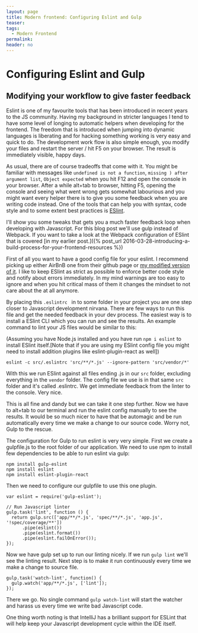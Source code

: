 ```yaml
---
layout: page
title: Modern frontend: Configuring Eslint and Gulp
teaser:
tags:
  - Modern Frontend
permalink:
header: no
---
```


# Configuring Eslint and Gulp

## Modifying your workflow to give faster feedback

Eslint is one of my favourite tools that has been introduced in recent years to the JS community. Having my background in stricter languages I tend to have some level of longing to automatic helpers when developing for the frontend. The freedom that is introduced when jumping into dynamic languages is liberating and for hacking something working is very easy and quick to do. The development work flow is also simple enough, you modify your files and restart the server / hit F5 on your browser. The result is immediately visible, happy days.

As usual, there are of course tradeoffs that come with it. You might be familiar with messages like ```undefined is not a function```, ```missing ) after argument list```, ```Object expected``` when you hit F12 and open the console in your browser. After a while alt+tab to browser, hitting F5, opening the console and seeing what went wrong gets somewhat labourious and you might want every helper there is to give you some feedback when you are writing code instead. One of the tools that can help you with syntax, code style and to some extent best practices is [ESlint](http://eslint.org/).

I'll show you some tweaks that gets you a much faster feedback loop when developing with Javascript. For this blog post we'll use gulp instead of Webpack. If you want to take a look at the Webpack configuration of ESlint that is covered [in my earlier post.]({% post_url 2016-03-28-introducing-a-build-process-for-your-frontend-resources %})

First of all you want to have a good config file for your eslint. I recommend picking up either AirBnB one from their github page or [my modified version of it](https://gist.github.com/Xantier/fa87bbd52d2e2bfd3750). I like to keep ESlint as strict as possible to enforce better code style and notify about errors immediately. In my mind warnings are too easy to ignore and when you hit critical mass of them it changes the mindset to not care about the at all anymore.

By placing this ```.eslintrc ``` in to some folder in your project you are one step closer to Javascript development nirvana. There are few ways to run this file and get the needed feedback in your dev process. The easiest way is to install a ESlint CLI which you can run and see the results. An example command to lint your JS files would be similar to this:

(Assuming you have Node.js installed and you have run ```npm i eslint``` to install ESlint itself.[Note that if you are using my ESlint config file you might need to install addition plugins like eslint-plugin-react as well])
```
eslint -c src/.eslintrc 'src/**/*.js' --ignore-pattern 'src/vendor/*'
```

With this we run ESlint against all files ending .js in our ```src``` folder, excluding everything in the ```vendor``` folder. The config file we use is in that same ```src``` folder and it's called .eslintrc. We get immediate feedback from the linter to the console. Very nice.

This is all fine and dandy but we can take it one step further. Now we have to alt+tab to our terminal and run the eslint config manually to see the results. It would be so much nicer to have that be automagic and be run automatically every time we make a change to our source code. Worry not, Gulp to the rescue.

The configuration for Gulp to run eslint is very very simple. First we create a gulpfile.js to the root folder of our application. We need to use npm to install few dependencies to be able to run eslint via gulp:

```
npm install gulp-eslint
npm install eslint
npm install eslint-plugin-react
```

Then we need to configure our gulpfile to use this one plugin.

```
var eslint = require('gulp-eslint');

// Run Javascript linter
gulp.task('lint', function () {
  return gulp.src(['app/**/*.js', 'spec/**/*.js', 'app.js', '!spec/coverage/**'])
      .pipe(eslint())
      .pipe(eslint.format())
      .pipe(eslint.failOnError());
});
```

Now we have gulp set up to run our linting nicely. If we run ```gulp lint``` we'll see the linting result. Next step is to make it run continuously every time we make a change to source file.

```
gulp.task('watch-lint', function() {
  gulp.watch('app/**/*.js', ['lint']);
});
```

There we go. No single command ```gulp watch-lint``` will start the watcher and harass us every time we write bad Javascript code.

One thing worth noting is that IntelliJ has a brilliant support for ESLint that will help keep your Javascript development cycle  within the IDE itself.
